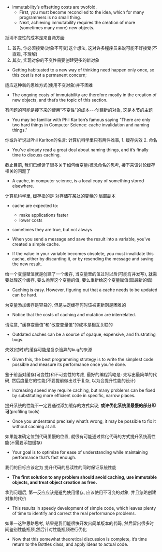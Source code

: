 + Immutability’s offsetting costs are twofold.
    + First, you must become reconciled to the idea, which for many programmers is no small thing.
    + Next, achieving immutability requires the creation of more (sometimes many more) new objects.

抵消不变性的成本是来自两方面:

1. 首先, 你必须接受(对象不可变)这个想法, 这对许多程序员来说可能不好接受(不直观, 不理解)
2. 其次, 实现对象的不变性需要创建更多的新对象

+ Getting habituated to a new way of thinking need happen only once, so this cost is not a permanent concern;

适应这种新的思维方式(使用不变对象)并不困难

+ The ongoing costs of immutability are therefore mostly in the creation of new objects, and that’s the topic of this section.

有问题的可能是接下来的使用"不变性"的成本---创建新的对象, 这是本节的主题

+ You may be familiar with Phil Karlton’s famous saying "There are only two hard things in Computer Science: cache invalidation and naming things."

你或许听说过Phil Karlton的名言: 计算机科学里只有两件难事, 1. 缓存失效 2. 命名

+ You’ve already read a great deal about naming things, and it’s finally time to discuss caching.

截止目前, 我们已经读了很多关于如何给变量/概念命名的思考, 接下来该讨论缓存相关的问题了

+ A cache, in computer science, is a local copy of something stored elsewhere.

计算机科学里, 缓存指的是 对存储在某处的变量的 局部副本

+ cache are expected to:
    + make applications faster
    + lower costs

+ sometimes they are true, but not always

+ When you send a message and save the result into a variable, you’ve created a simple cache.
+ If the value in your variable becomes obsolete, you must invalidate this cache, either by discarding it, or by resending the message and saving the new result.

给一个变量赋值就是创建了一个缓存, 当变量里的值过时以后(可能有并发写), 就需要处理这个缓存, 要么抛弃这个变量的值, 要么重新给这个变量赋值(取最新的值)

+ Caching is easy. However, figuring out that a cache needs to be updated can be hard.

为变量添加缓存是容易的, 但是决定缓存何时该被更新则是困难的

+ Notice that the costs of caching and mutation are interrelated.

请注意, "缓存变量值"和"改变变量值"的成本是相互关联的

+ Outdated caches can be a source of opaque, expensive, and frustrating bugs.

失效(过时)的缓存可能是复杂诡异的bug的来源

+ Given this, the best programming strategy is to write the simplest code possible and measure its performance once you’re done.

鉴于前面对缓存(可变性)和不可变性的考虑, 最好的编程策略是: 先写出最简单的代码, 然后度量它的性能(不要提前做出过于复杂, 以为会提升性能的设计)

+ Increasing speed may require caching, but many problems can be fixed by substituting more efficient code in specific, narrow places.

提升系统的性能不一定要通过添加缓存的方式实现; **或许优化系统里最慢的部分即可**(profiling tools)

+ Once you understand precisely what’s wrong, it may be possible to fix it without caching at all.

如果能准确定位到代码里慢的位置, 就很有可能通过优化代码的方式提升系统高性能(不需要添加缓存)

+ Your goal is to optimize for ease of understanding while maintaining performance that’s fast enough.

我们的目标应该定为 提升代码的易读性的同时保证系统性能

+ **The first solution to any problem should avoid caching, use immutable objects, and treat object creation as free.**

拿到问题后, 第一反应应该是避免使用缓存, 应该使用不可变的对象, 并且忽略创建对象的代价

+ This results in speedy development of simple code, which leaves plenty of time to identify and correct the real performance problems.

如果一这种思路思考, 结果是我们能很快开发出简单版本的代码, 然后留出很多时间鉴别性能瓶颈,然后针对性能瓶颈进行优化

+ Now that this somewhat theoretical discussion is complete, it’s time return to the Bottles class, and apply ideas to actual code.


